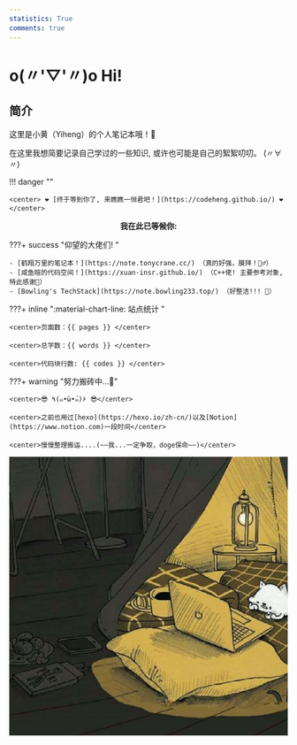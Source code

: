 ```yaml
---
statistics: True
comments: true
---
```


# o(〃'▽'〃)o Hi!

## 简介
这里是小黄（Yiheng）的个人笔记本哦！📓

在这里我想简要记录自己学过的一些知识, 或许也可能是自己的絮絮叨叨。 (〃∀〃)

!!! danger ""

    <center> ❤️ [终于等到你了, 来瞧瞧一恒君吧！](https://codeheng.github.io/) ❤️ </center>

<center>
<b>我在此已等候你:</b>
<span id="momk"></span>
<script language=javascript>
    function show_date_time(){
        window.setTimeout("show_date_time()", 1000);
        BirthDay=new Date("11-30-2023 20:00:00");//建站日期
        today=new Date();
        timeold=(today.getTime()-BirthDay.getTime());
        sectimeold=timeold/1000
        secondsold=Math.floor(sectimeold);
        msPerDay=24*60*60*1000
        e_daysold=timeold/msPerDay
        daysold=Math.floor(e_daysold);
        e_hrsold=(daysold-e_daysold)*-24;
        hrsold=Math.floor(e_hrsold);
        e_minsold=(hrsold-e_hrsold)*-60;
        minsold=Math.floor((hrsold-e_hrsold)*-60);
        seconds=Math.floor((minsold-e_minsold)*-60);
        momk.innerHTML=daysold+"天"+hrsold+"小时"+minsold+"分"+seconds+"秒" ;
    }
    show_date_time();
</script>
<style>
    #momk{animation:change 10s infinite;font-weight:800; }
    @keyframes change{0%{color:#5cb85c;}25%{color:#556bd8;}50%{color:#e40707;}75%{color:#66e616;}100% {color:#67bd31;}}
</style>
</center>

???+ success "仰望的大佬们! "

    - [鹤翔万里的笔记本！](https://note.tonycrane.cc/) （真的好强，膜拜！🧎‍♂️）
    - [咸鱼暄的代码空间！](https://xuan-insr.github.io/) （C++佬! 主要参考对象,特此感谢🙏）
    - [Bowling's TechStack](https://note.bowling233.top/) （好整洁!!! 🤩）

???+ inline ":material-chart-line: 站点统计 "

    <center>页面数：{{ pages }} </center>

    <center>总字数：{{ words }} </center>

    <center>代码块行数: {{ codes }} </center>

    
???+ warning "努力搬砖中...🚧"

    <center>😎 ٩(๑•̀ω•́๑)۶ 😎</center>

    <center>之前也用过[hexo](https://hexo.io/zh-cn/)以及[Notion](https://www.notion.com)一段时间</center>
    
    <center>慢慢整理搬运....(~~我...一定争取，doge保命~~)</center>


<center><img src="index.assets/image.jpg"/></center>



